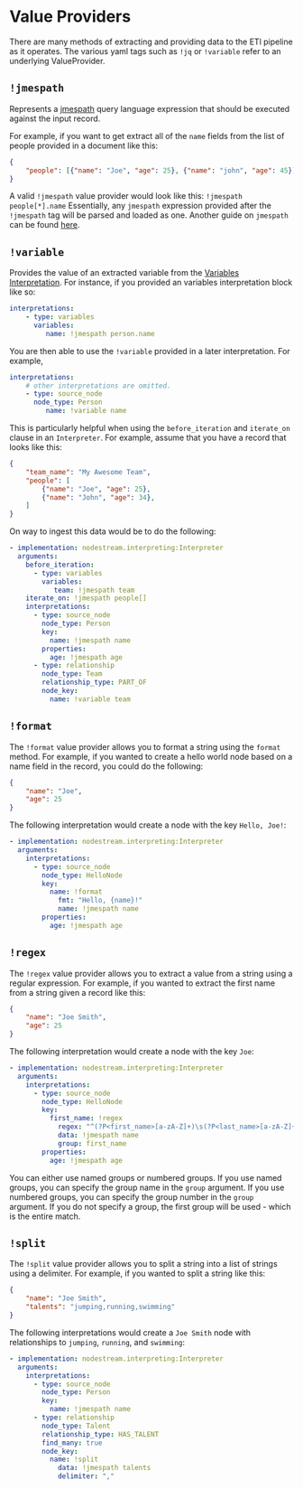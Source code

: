# Value Providers

There are many methods of extracting and providing data to the ETl pipeline as it operates.
The various yaml tags such as `!jq` or `!variable` refer to an underlying ValueProvider.

## `!jmespath`

Represents a [jmespath](https://jmespath.org/) query language expression that should be executed against the input record.

For example, if you want to get extract all of the `name` fields from the list of people provided in a document like this:

```json
{
    "people": [{"name": "Joe", "age": 25}, {"name": "john", "age": 45}]
}
```

A valid `!jmespath` value provider would look like this: `!jmespath people[*].name` Essentially, any `jmespath` expression
provided after the `!jmespath` tag will be parsed and loaded as one. Another guide on `jmespath` can be found [here](https://jmespath.site/main/).

## `!variable`

Provides the value of an extracted variable from the [Variables Interpretation](./interpretations.md#variables-interpretation). For instance, if
you provided an variables interpretation block like so:

```yaml
interpretations:
    - type: variables
      variables:
         name: !jmespath person.name
```

You are then able to use the `!variable` provided in a later interpretation. For example,

```yaml
interpretations:
    # other interpretations are omitted.
    - type: source_node
      node_type: Person
         name: !variable name
```

This is particularly helpful when using the `before_iteration` and `iterate_on` clause in an `Interpreter`. For example,
assume that you have a record that looks like this:

```json
{
    "team_name": "My Awesome Team",
    "people": [
        {"name": "Joe", "age": 25},
        {"name": "John", "age": 34},
    ]
}
```

On way to ingest this data would be to do the following:

```yaml
- implementation: nodestream.interpreting:Interpreter
  arguments:
    before_iteration:
      - type: variables
        variables:
           team: !jmespath team
    iterate_on: !jmespath people[]
    interpretations:
      - type: source_node
        node_type: Person
        key:
          name: !jmespath name
        properties:
          age: !jmespath age
      - type: relationship
        node_type: Team
        relationship_type: PART_OF
        node_key:
          name: !variable team
```


## `!format`

The `!format` value provider allows you to format a string using the `format` method. For example, if you wanted to create a hello world
node based on a name field in the record, you could do the following:

```json
{
    "name": "Joe",
    "age": 25
}
```

The following interpretation would create a node with the key `Hello, Joe!`:

```yaml
- implementation: nodestream.interpreting:Interpreter
  arguments:
    interpretations:
      - type: source_node
        node_type: HelloNode
        key:
          name: !format
            fmt: "Hello, {name}!"
            name: !jmespath name
        properties:
          age: !jmespath age
```

## `!regex`

The `!regex` value provider allows you to extract a value from a string using a regular expression. For example, if you wanted to extract
the first name from a string given a record like this:

```json
{
    "name": "Joe Smith",
    "age": 25
}
```

The following interpretation would create a node with the key `Joe`:

```yaml
- implementation: nodestream.interpreting:Interpreter
  arguments:
    interpretations:
      - type: source_node
        node_type: HelloNode
        key:
          first_name: !regex
            regex: "^(?P<first_name>[a-zA-Z]+)\s(?P<last_name>[a-zA-Z]+)$"
            data: !jmespath name
            group: first_name
        properties:
          age: !jmespath age
```

You can either use named groups or numbered groups.
If you use named groups, you can specify the group name in the `group` argument.
If you use numbered groups, you can specify the group number in the `group` argument.
If you do not specify a group, the first group will be used - which is the entire match.

## `!split`

The `!split` value provider allows you to split a string into a list of strings using a delimiter. For example, if you wanted to split a string like this:

```json
{
    "name": "Joe Smith",
    "talents": "jumping,running,swimming"
}
```

The following interpretations would create a `Joe Smith` node with relationships to `jumping`, `running`, and `swimming`:

```yaml
- implementation: nodestream.interpreting:Interpreter
  arguments:
    interpretations:
      - type: source_node
        node_type: Person
        key:
          name: !jmespath name
      - type: relationship
        node_type: Talent
        relationship_type: HAS_TALENT
        find_many: true
        node_key:
          name: !split
            data: !jmespath talents
            delimiter: ","
```
